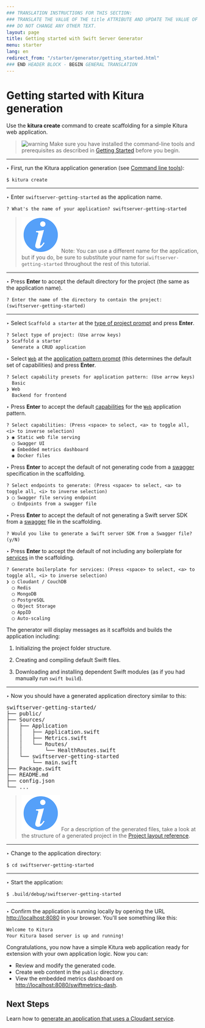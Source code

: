 ```yaml
---
### TRANSLATION INSTRUCTIONS FOR THIS SECTION:
### TRANSLATE THE VALUE OF THE title ATTRIBUTE AND UPDATE THE VALUE OF THE lang ATTRIBUTE.
### DO NOT CHANGE ANY OTHER TEXT.
layout: page
title: Getting started with Swift Server Generator
menu: starter
lang: en
redirect_from: "/starter/generator/getting_started.html"
### END HEADER BLOCK - BEGIN GENERAL TRANSLATION
---
```

[info]: ../../../assets/info-blue.png
[tip]: ../../../assets/lightbulb-yellow.png
[warning]: ../../../assets/warning-red.png

<div class="titleBlock">
	<h1>Getting started with Kitura generation</h1>
	<p>Use the <b>kitura create</b> command to create scaffolding for a simple Kitura web application.	</p>
</div>

> ![warning] Make sure you have installed the command-line tools and prerequisites as described in
> [Getting Started](../gettingstarted.html) before you begin.

---
<span class="arrow">&#8227;</span> First, run the Kitura application generation (see [Command line tools](command_line_tools.html)):

    $ kitura create

---
<span class="arrow">&#8227;</span> Enter `swiftserver-getting-started` as the application name.

    ? What's the name of your application? swiftserver-getting-started

> ![info] Note: You can use a different name for the application, but if you do, be sure to substitute your name for `swiftserver-getting-started` throughout the rest of this tutorial.

---
<span class="arrow">&#8227;</span> Press **Enter** to accept the default directory for the project (the same as the application name).

    ? Enter the name of the directory to contain the project: (swiftserver-getting-started)

---
<span class="arrow">&#8227;</span> Select `Scaffold a starter` at the [type of project prompt](prompts.html#project-type-prompt) and press **Enter**.

    ? Select type of project: (Use arrow keys)
    ❯ Scaffold a starter
      Generate a CRUD application

<span class="arrow">&#8227;</span> Select [`Web`](prompts.html#web-pattern) at the [application pattern prompt](prompts.html#application-pattern-prompt) (this determines the default set of capabilities) and press **Enter**.

    ? Select capability presets for application pattern: (Use arrow keys)
      Basic
    ❯ Web
      Backend for frontend

<span class="arrow">&#8227;</span> Press **Enter** to accept the default [capabilities](core_concepts.html#capabilities) for the [`Web`](prompts.html#web-pattern) application pattern.

    ? Select capabilities: (Press <space> to select, <a> to toggle all, <i> to inverse selection)
    ❯ ◉ Static web file serving
      ◯ Swagger UI
      ◉ Embedded metrics dashboard
      ◉ Docker files

<span class="arrow">&#8227;</span> Press **Enter** to accept the default of not generating code from a [swagger](http://swagger.io/specification/) specification in the scaffolding.

    ? Select endpoints to generate: (Press <space> to select, <a> to toggle all, <i> to inverse selection)
    ❯ ◯ Swagger file serving endpoint
      ◯ Endpoints from a swagger file

<span class="arrow">&#8227;</span> Press **Enter** to accept the default of not generating a Swift server SDK from a [swagger](http://swagger.io/specification/) file in the scaffolding.

    ? Would you like to generate a Swift server SDK from a Swagger file? (y/N)

<span class="arrow">&#8227;</span> Press **Enter** to accept the default of not including any boilerplate for [services](core_concepts.html#services) in the scaffolding.

    ? Generate boilerplate for services: (Press <space> to select, <a> to toggle all, <i> to inverse selection)
    ❯ ◯ Cloudant / CouchDB
      ◯ Redis
      ◯ MongoDB
      ◯ PostgreSQL
      ◯ Object Storage
      ◯ AppID
      ◯ Auto-scaling

The generator will display messages as it scaffolds and builds the application including:

1.  Initializing the project folder structure.

1.  Creating and compiling default Swift files.

1.  Downloading and installing dependent Swift modules (as if you had manually run `swift build`).

---
<span class="arrow">&#8227;</span> Now you should have a generated application directory similar to this:
<pre>
swiftserver-getting-started/
├── public/
├── Sources/
│   ├── Application
│   │   ├── Application.swift
│   │   ├── Metrics.swift
│   │   └── Routes/
│   │       └── HealthRoutes.swift
│   └── swiftserver-getting-started
│       └── main.swift
├── Package.swift
├── README.md
├── config.json
└── ...
</pre>

> ![info] For a description of the generated files, take a look at the structure of a generated project in the [Project layout reference](project_layout_reference.html).

---
<span class="arrow">&#8227;</span> Change to the application directory:

    $ cd swiftserver-getting-started

---
<span class="arrow">&#8227;</span> Start the application:

    $ .build/debug/swiftserver-getting-started

---
<span class="arrow">&#8227;</span> Confirm the application is running locally by opening the URL
[http://localhost:8080](http://localhost:8080) in your browser. You'll see something like this:

    Welcome to Kitura
    Your Kitura based server is up and running!

Congratulations, you now have a simple Kitura web application ready for extension with your own application logic.
Now you can:

* Review and modify the generated code.
* Create web content in the `public` directory.
* View the embedded metrics dashboard on [http://localhost:8080/swiftmetrics-dash](http://localhost:8080/swiftmetrics-dash).

## Next Steps
Learn how to [generate an application that uses a Cloudant service](cloudant_tutorial_ibm_cloud.html).


